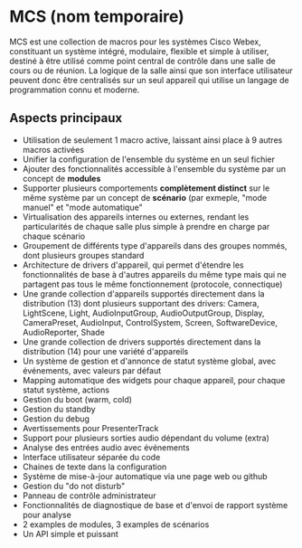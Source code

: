 # MCS (nom temporaire)
MCS est une collection de macros pour les systèmes Cisco Webex, constituant un système intégré, modulaire, flexible et simple à utiliser, destiné à être utilisé comme point central de contrôle dans une salle de cours ou de réunion. La logique de la salle ainsi que son interface utilisateur peuvent donc être centralisés sur un seul appareil qui utilise un langage de programmation connu et moderne.

## Aspects principaux
* Utilisation de seulement 1 macro active, laissant ainsi place à 9 autres macros activées
* Unifier la configuration de l'ensemble du système en un seul fichier
* Ajouter des fonctionnalités accessible à l'ensemble du système par un concept de **modules**
* Supporter plusieurs comportements **complètement distinct** sur le même système par un concept de **scénario** (par exmeple, "mode manuel" et "mode automatique"
* Virtualisation des appareils internes ou externes, rendant les particularités de chaque salle plus simple à prendre en charge par chaque scénario
* Groupement de différents type d'appareils dans des groupes nommés, dont plusieurs groupes standard
* Architecture de drivers d'appareil, qui permet d'étendre les fonctionnalités de base à d'autres appareils du même type mais qui ne partagent pas tous le même fonctionnement (protocole, connectique)
* Une grande collection d'appareils supportés directement dans la distribution (13) dont plusieurs supportant des drivers: Camera, LightScene, Light, AudioInputGroup, AudioOutputGroup, Display, CameraPreset, AudioInput, ControlSystem, Screen, SoftwareDevice, AudioReporter, Shade
* Une grande collection de drivers supportés directement dans la distribution (14) pour une variété d'appareils
* Un système de gestion et d'annonce de statut système global, avec événements, avec valeurs par défaut
* Mapping automatique des widgets pour chaque appareil, pour chaque statut système, actions
* Gestion du boot (warm, cold)
* Gestion du standby
* Gestion du debug
* Avertissements pour PresenterTrack
* Support pour plusieurs sorties audio dépendant du volume (extra)
* Analyse des entrées audio avec événements
* Interface utilisateur séparée du code
* Chaines de texte dans la configuration
* Système de mise-à-jour automatique via une page web ou github
* Gestion du "do not disturb"
* Panneau de contrôle administrateur
* Fonctionnalités de diagnostique de base et d'envoi de rapport système pour analyse
* 2 examples de modules, 3 examples de scénarios
* Un API simple et puissant
